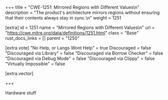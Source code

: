 +++
title = "CWE-1251: Mirrored Regions with Different Values\n"
description = "The product's architecture mirrors regions without ensuring that their contents always stay in sync.\n"
weight = 1251

[extra]
id = 1251
name = "Mirrored Regions with Different Values\n"
url = "https://cwe.mitre.org/data/definitions/1251.html"
class = "Base"
rust_docs_links = []
parent = "1250"

[extra.vote]
"No Help, or Langs Wont Help" = true
Discouraged = false
"Discouraged via Library" = false
"Discouraged via Borrow Checker" = false
"Discouraged via Debug Mode" = false
"Discouraged via Clippy" = false
"Virtually Impossible" = false

[extra.vector]

+++

Hardware stuff